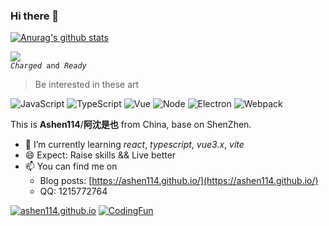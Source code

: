 ### Hi there 👋

<!--
**ashen114/ashen114** is a ✨ _special_ ✨ repository because its `README.md` (this file) appears on your GitHub profile.

Here are some ideas to get you started:

- 🔭 I’m currently working on ...
- 🌱 I’m currently learning ...
- 👯 I’m looking to collaborate on ...
- 🤔 I’m looking for help with ...
- 💬 Ask me about ...
- 📫 How to reach me: ...
- 😄 Pronouns: ...
- ⚡ Fun fact: ...
-->

[![Anurag's github stats](https://github-readme-stats.vercel.app/api?username=ashen114)](https://github.com/anuraghazra/github-readme-stats)

<div>
    <img src="https://github-readme-stats.vercel.app/api/top-langs/?username=ashen114&hide=html&layout=compact" />
</div>

<div>
  <code><i>Charged</i> and <i>Ready</i></code>
</div>

> Be interested in these art

<!-- ![Angular](https://img.shields.io/badge/-Angular-DD0031?style=flat-square&logo=Angular&logoColor=fff) -->
![JavaScript](https://img.shields.io/badge/-JavaScript-F2AA24?style=flat-square&logo=JavaScript&logoColor=000)
![TypeScript](https://img.shields.io/badge/-TypeScript-007ACC?style=flat-square&logo=TypeScript&logoColor=fff)
![Vue](https://img.shields.io/badge/-Vue-4FC08D?style=flat-square&logo=Vue.js&logoColor=fff)
![Node](https://img.shields.io/badge/-Node-333?style=flat-square&logo=Node.js&logoColor=#689F63)
![Electron](https://img.shields.io/badge/-Electron-2B2E3B?style=flat-square&logo=Electron&logoColor=#9FEAF9)
![Webpack](https://img.shields.io/badge/-Webpack-2B3A42?style=flat-square&logo=Webpack&logoColor=#55A7DD)

This is **Ashen114**/**阿沈是也** from China, base on ShenZhen.

- 🌱 I’m currently learning *react*, *typescript*, *vue3.x*, *vite*
- 😄 Expect: Raise skills && Live better
- 📫 You can find me on 
  - Blog posts: [https://ashen114.github.io/](https://ashen114.github.io/)
  - QQ: 1215772764

[![ashen114.github.io](https://github-readme-stats.vercel.app/api/pin/?username=ashen114&repo=ashen114.github.io)](https://github.com/ashen114/ashen114.github.io)
[![CodingFun](https://github-readme-stats.vercel.app/api/pin/?username=ashen114&repo=CodingFun)](https://github.com/ashen114/CodingFun)
